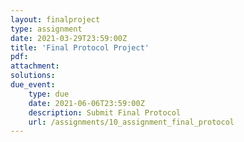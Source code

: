 ```yaml
---
layout: finalproject
type: assignment
date: 2021-03-29T23:59:00Z
title: 'Final Protocol Project'
pdf:
attachment:
solutions:
due_event: 
    type: due
    date: 2021-06-06T23:59:00Z
    description: Submit Final Protocol
    url: /assignments/10_assignment_final_protocol
---
```

